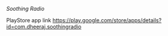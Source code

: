 *Soothing Radio*

PlayStore app link https://play.google.com/store/apps/details?id=com.dheeraj.soothingradio
